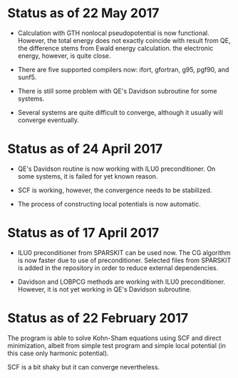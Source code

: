 # Status as of 22 May 2017

- Calculation with GTH nonlocal pseudopotential is now functional.
  However, the total energy does not exactly coincide with result
  from QE, the difference stems from Ewald energy calculation.
  the electronic energy, however, is quite close.

- There are five supported compilers now: ifort, gfortran, g95,
  pgf90, and sunf5.

- There is still some problem with QE's Davidson subroutine for some
  systems.

- Several systems are quite difficult to converge, although it usually
  will converge eventually.

# Status as of 24 April 2017

- QE's Davidson routine is now working with ILU0 preconditioner.
  On some systems, it is failed for yet known reason.

- SCF is working, however, the convergence needs to be stabilized.

- The process of constructing local potentials is now automatic.

# Status as of 17 April 2017

- ILU0 preconditioner from SPARSKIT can be used now.
  The CG algorithm is now faster due to use of preconditioner.
  Selected files from SPARSKIT is added in the repository
  in order to reduce external dependencies.

- Davidson and LOBPCG methods are working with ILU0 preconditioner.
  However, it is not yet working in QE's Davidson subroutine.

# Status as of 22 February 2017

The program is able to solve Kohn-Sham equations using SCF and direct
minimization, albeit from simple test program and simple local potential
(in this case only harmonic potential).

SCF is a bit shaky but it can converge nevertheless.


